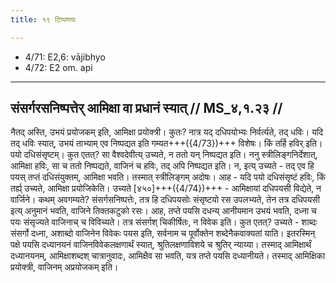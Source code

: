 ```yaml
---
title: १९ टिप्पणयः

---
```

- 4/71: E2,6: vājibhyo
- 4/72: E2 om. api

____________________________________________


## संसर्गरसनिष्पत्तेर् आमिक्षा वा प्रधानं स्यात् // MS_४,१.२३ //

नैतद् अस्ति, उभयं प्रयोजकम् इति, आमिक्षा प्रयोक्त्री। कुतः? नात्र यद् दधिपयोभ्यः निर्वर्त्यते, तद् धविः। यदि तद् धविः स्यात्, उभयं ताभ्याम् एव निष्पद्यत इति गम्यत+++({4/73})+++ विशेषः। किं तर्हि हविर् इति। पयो दधिसंसृष्टम्। कुत एतत्? सा वैश्वदेवीत्य् उच्यते, न ततो यन् निष्पद्यत इति।
ननु स्त्रीलिङ्गनिर्देशात्, आमिक्षा हविः, सा च ततो निष्पद्यते, वाजिनं च हविः, तद् अपि निष्पद्यत इति। न, इत्य् उच्यते - तद् एव हि पयस् तप्तं दधिसंयुक्तम्, आमिक्षा भवति। तस्मात् स्त्रीलिङ्गम् अदोषः। आह - यदि पयो दधिसंसृष्टं हविः, किं तर्ह्य् उच्यते, आमिक्षा प्रयोजिकेति। उच्यते [४५०]+++({4/74})+++ - आमिक्षायां दधिपयसी विद्येते, न वार्जिने। कथम् अवगम्यते? संसर्गसनिष्पत्तेः, तत्र हि दधिपयसोः संसृष्टयो रस उपलभ्यते, तेन तत्र दधिपयसी इत्य् अनुमानं भवति, वाजिने तिक्तकटुको रसः।
आह, तप्ते पयसि दधन्य् आनीयमान उभयं भवति, दध्ना च पयः संसृज्यते वाजिनाच् च विविच्यते। तत्र संसर्गश् चिकीर्षितः, न विवेक इति। कुत एतत्? उच्यते - शाब्दः संसर्गो दध्ना, अशाब्दो वाजिनेन विवेकः पयस इति, सर्वनाम च पूर्वोक्तेन शब्देनैकवाक्यतां याति। इतरस्मिन् पक्षे पयसि दध्यानयनं वाजिनविवेकलक्षणार्थं स्यात्, श्रुतिलक्षणाविशये च श्रुतिर् न्याय्या। तस्माद् आमिक्षार्थं दध्यानयनम्, आमिक्षाशब्दश् चात्रानुवादः, आमिक्षैव सा भवति, यत्र तप्ते पयसि दध्यानीयते। तस्माद् आमिक्षिका प्रयोक्त्री, वाजिनम् अप्रयोजकम् इति।